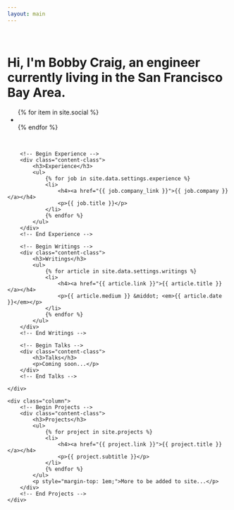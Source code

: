 ```yaml
---
layout: main
---
```


<div class="intro">

<div class="hr">&nbsp;</div>

<h1>Hi, I'm <strong>Bobby Craig</strong>, an engineer currently living in the San Francisco Bay Area.</h1>

<ul class="socials">
    {% for item in site.social %}
    <li>
        <a target="_blank" href="{{ item.link }}" class="fab fa-{{ item.fa }}"></a>
    </li>
    {% endfor %}
</ul>

<div class="hr">&nbsp;</div>
</div>

<div class="content row">
    <div class="column">

        <!-- Begin Experience -->
        <div class="content-class">
            <h3>Experience</h3>
            <ul>
                {% for job in site.data.settings.experience %}
                <li>
                    <h4><a href="{{ job.company_link }}">{{ job.company }}</a></h4>
                    <p>{{ job.title }}</p>
                </li>
                {% endfor %}
            </ul>
        </div>
        <!-- End Experience -->

        <!-- Begin Writings -->
        <div class="content-class">
            <h3>Writings</h3>
            <ul>
                {% for article in site.data.settings.writings %}
                <li>
                    <h4><a href="{{ article.link }}">{{ article.title }}</a></h4>
                    <p>{{ article.medium }} &middot; <em>{{ article.date }}</em></p>
                </li>
                {% endfor %}
            </ul>
        </div>
        <!-- End Writings -->

        <!-- Begin Talks -->
        <div class="content-class">
            <h3>Talks</h3>
            <p>Coming soon...</p>
        </div>
        <!-- End Talks -->

    </div>

    <div class="column">
        <!-- Begin Projects -->
        <div class="content-class">
            <h3>Projects</h3>
            <ul>
                {% for project in site.projects %}
                <li>
                    <h4><a href="{{ project.link }}">{{ project.title }}</a></h4>
                    <p>{{ project.subtitle }}</p>
                </li>
                {% endfor %}
            </ul>
            <p style="margin-top: 1em;">More to be added to site...</p>
        </div>
        <!-- End Projects -->
    </div>

</div>
